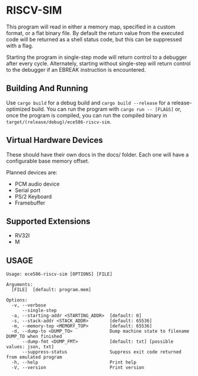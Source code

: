 # RISCV-SIM

This program will read in either a memory map, specified in a custom format, or
a flat binary file. By default the return value from the executed code will be
returned as a shell status code, but this can be suppressed with a flag.

Starting the program in single-step mode will return control to a debugger after
every cycle. Alternately, starting without single-step will return control to
the debugger if an EBREAK instruction is encountered.

## Building And Running

Use `cargo build` for a debug build and `cargo build --release` for a
release-optimized build. You can run the program with `cargo run -- [FLAGS]` or,
once the program is compiled, you can run the compiled binary in
`target/(release/debug)/ece586-riscv-sim`.

## Virtual Hardware Devices

These should have their own docs in the docs/ folder. Each one will have a
configurable base memory offset.

Planned devices are:

- PCM audio device
- Serial port
- PS/2 Keyboard
- Framebuffer

## Supported Extensions

- RV32I
- M

## USAGE
```
Usage: ece586-riscv-sim [OPTIONS] [FILE]

Arguments:
  [FILE]  [default: program.mem]

Options:
  -v, --verbose
      --single-step
  -a, --starting-addr <STARTING_ADDR>  [default: 0]
  -s, --stack-addr <STACK_ADDR>        [default: 65536]
  -m, --memory-top <MEMORY_TOP>        [default: 65536]
  -d, --dump-to <DUMP_TO>              Dump machine state to filename DUMP_TO when finished
      --dump-fmt <DUMP_FMT>            [default: txt] [possible values: json, txt]
      --suppress-status                Suppress exit code returned from emulated program
  -h, --help                           Print help
  -V, --version                        Print version
```
